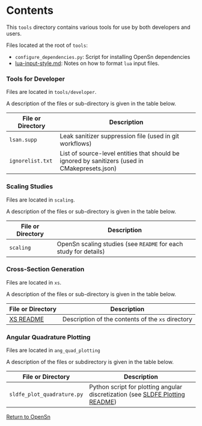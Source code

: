 # Contents 

This `tools` directory contains various tools for use by both developers and users.

Files located at the root of `tools`:
- `configure_dependencies.py`: Script for installing OpenSn dependencies
- [lua-input-style.md](./lua-input-style.md): Notes on how to format `lua` input files. 

### Tools for Developer

Files are located in `tools/developer`.

A description of the files or sub-directory is given in the table below.

| File or Directory  | Description                                                                                    |
|--------------------|------------------------------------------------------------------------------------------------|
| `lsan.supp`        | Leak sanitizer suppression file (used in git workflows)                                        |
| `ignorelist.txt`   | List of source-level entities that should be ignored by sanitizers (used in CMakepresets.json) |

### Scaling Studies

Files are located in `scaling`.

A description of the files or sub-directory is given in the table below.

| File or Directory | Description |
|-------------------| ----------- |
|  `scaling`        | OpenSn scaling studies (see `README` for each study for details) |

### Cross-Section Generation

Files are located in `xs`.

A description of the files or sub-directory is given in the table below.

| File or Directory | Description |
| ----------------- | ----------- |
| [XS README](./xs/MGXS_README.md) | Description of the contents of the `xs` directory |

### Angular Quadrature Plotting

Files are located in `ang_quad_plotting`

A description of the files or subdirectory is given in the table below.

| File or Directory | Description |
| ----------------- | ----------- |
| `sldfe_plot_quadrature.py` | Python script for plotting angular discretization (see [SLDFE Plotting README](./ang_quad_plotting/README.md)) | 

[Return to OpenSn](../README.md)
